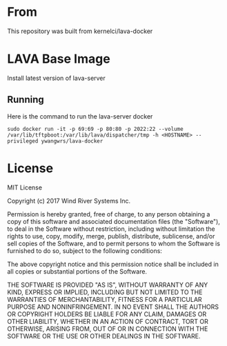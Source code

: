 # From
This repository was built from kernelci/lava-docker

# LAVA Base Image
Install latest version of lava-server

## Running
Here is the command to run the lava-server docker

```
sudo docker run -it -p 69:69 -p 80:80 -p 2022:22 --volume /var/lib/tftpboot:/var/lib/lava/dispatcher/tmp -h <HOSTNAME> --privileged ywangwrs/lava-docker
```

# License                                                                       
MIT License

Copyright (c) 2017 Wind River Systems Inc.

Permission is hereby granted, free of charge, to any person obtaining a copy
of this software and associated documentation files (the "Software"), to deal
in the Software without restriction, including without limitation the rights
to use, copy, modify, merge, publish, distribute, sublicense, and/or sell
copies of the Software, and to permit persons to whom the Software is
furnished to do so, subject to the following conditions:

The above copyright notice and this permission notice shall be included in all
copies or substantial portions of the Software.

THE SOFTWARE IS PROVIDED "AS IS", WITHOUT WARRANTY OF ANY KIND, EXPRESS OR
IMPLIED, INCLUDING BUT NOT LIMITED TO THE WARRANTIES OF MERCHANTABILITY,
FITNESS FOR A PARTICULAR PURPOSE AND NONINFRINGEMENT. IN NO EVENT SHALL THE
AUTHORS OR COPYRIGHT HOLDERS BE LIABLE FOR ANY CLAIM, DAMAGES OR OTHER
LIABILITY, WHETHER IN AN ACTION OF CONTRACT, TORT OR OTHERWISE, ARISING FROM,
OUT OF OR IN CONNECTION WITH THE SOFTWARE OR THE USE OR OTHER DEALINGS IN THE
SOFTWARE.

